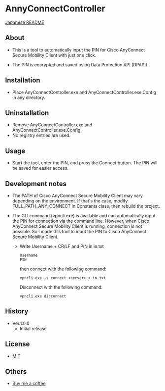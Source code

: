 # AnnyConnectController
[Japanese README](README.ja.md)

## About
- This is a tool to automatically input the PIN for Cisco AnyConnect Secure Mobility Client with just one click.

- The PIN is encrypted and saved using Data Protection API (DPAPI).


## Installation
- Place AnyConnectController.exe and AnyConnectController.exe.Config in any directory.


## Uninstallation
- Remove AnyConnectController.exe and AnyConnectController.exe.Config.
- No registry entries are used.


## Usage
- Start the tool, enter the PIN, and press the Connect button. The PIN will be saved for easier access.


## Development notes
- The PATH of Cisco AnyConnect Secure Mobility Client may vary depending on the environment. If that's the case, modify FULL_PATH_ANY_CONNECT in Constants class, then rebuild the project.

- The CLI command (vpncli.exe) is available and can automatically input the PIN for connection via the command line. However, when Cisco AnyConnect Secure Mobility Client is running, connection is not possible. So I made this tool to input the PIN to Cisco AnyConnect Secure Mobility Client.
  - Write Username + CR/LF and PIN in in.txt
    ```
    Username
    PIN
    ```
    then connect with the following command:
    ```
    vpncli.exe -s connect <server> < in.txt
    ```
    Disconnect with the following command:
    ```
    vpncli.exe disconnect
    ```
## History
- Ver.1.0.0
  - Initial release


## License
- MIT


## Others
- [Buy me a coffee](https://www.buymeacoffee.com/saltpp)